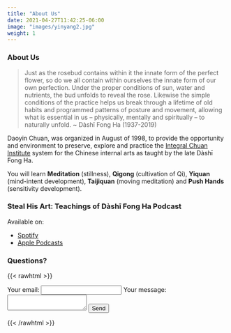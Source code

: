 ```yaml
---
title: "About Us"
date: 2021-04-27T11:42:25-06:00
image: "images/yinyang2.jpg"
weight: 1
---
```


### About Us

> Just as the rosebud contains within it the innate form of the perfect flower, so do we all contain within ourselves the innate form of our own perfection. Under the proper conditions of sun, water and nutrients, the bud unfolds to reveal the rose. Likewise the simple conditions of the practice helps us break through a lifetime of old habits and programmed patterns of posture and movement, allowing what is essential in us – physically, mentally and spiritually – to naturally unfold. ~  Dàshī Fong Ha (1937-2019)

Daoyin Chuan, was organized in August of 1998, to provide the opportunity and environment to preserve, explore and practice the [Integral Chuan Institute](https://fongha.com) system for the Chinese internal arts as taught by the late Dàshī Fong Ha.

You will learn **Meditation** (stillness), **Qigong** (cultivation of Qi), **Yiquan** (mind-intent development), **Taijiquan** (moving meditation) and **Push Hands** (sensitivity development).

### Steal His Art: Teachings of Dàshī Fong Ha Podcast

Available on:

- [Spotify](https://open.spotify.com/show/1SnqK4o0YYxufVcFgzazOv)
- [Apple Podcasts](https://podcasts.apple.com/us/podcast/steal-his-art-teachings-of-sifu-fong-ha/id1689303099)

### Questions?

{{< rawhtml >}}
<form
  action="https://formspree.io/f/mlekkjvq"
  method="POST"
>
  <label>
    Your email:
    <input type="email" name="email">
  </label>
  <label>
    Your message:
    <textarea name="message"></textarea>
  </label>
  <!-- your other form fields go here -->
  <button type="submit">Send</button>
</form>
{{< /rawhtml >}}
